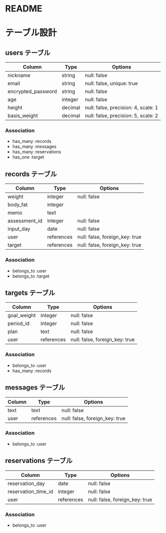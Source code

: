 # README

# テーブル設計

## users テーブル

| Column             | Type    | Options                             |
| ------------------ | ------- | ----------------------------------- |
| nickname           | string  | null: false                         |
| email              | string  | null: false, unique: true           |
| encrypted_password | string  | null: false                         |
| age                | integer | null: false                         |
| height             | decimal | null: false, precision: 4, scale: 1 |
| basis_weight       | decimal | null: false, precision: 5, scale: 2 |

### Association
- has_many :records
- has_many :messages
- has_many :reservations
- has_one :target

## records テーブル

| Column        | Type       | Options                        |
| ------------- | ---------- | ------------------------------ |
| weight        | integer    | null: false                    |
| body_fat      | integer    |                                |
| memo          | text       |                                |
| assessment_id | integer    | null: false                    |
| input_day     | date       | null: false                    |
| user          | references | null: false, foreign_key: true |
| target        | references | null: false, foreign_key: true |

### Association
- belongs_to :user
- belongs_to :target

## targets テーブル

| Column      | Type       | Options                        |
| ----------- | ---------- | ------------------------------ |
| goal_weight | integer    | null: false                    |
| period_id   | integer    | null: false                    |
| plan        | text       | null: false                    |
| user        | references | null: false, foreign_key: true |

### Association
- belongs_to :user
- has_many :records

## messages テーブル
  
| Column | Type       | Options                        |
| ------ | ---------- | ------------------------------ |
| text   | text       | null: false                    |
| user   | references | null: false, foreign_key: true |

### Association
- belongs_to :user

## reservations テーブル

| Column              | Type       | Options                        |
| ------------------- | ---------- | ------------------------------ |
| reservation_day     | date       | null: false                    |
| reservation_time_id | integer    | null: false                    |
| user                | references | null: false, foreign_key: true |

### Association
- belongs_to :user